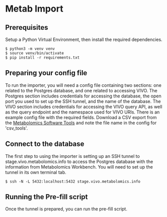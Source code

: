 Metab Import
============

## Prerequisites

Setup a Python Virtual Environment, then install the required dependencies.

    $ python3 -m venv venv
    $ source venv/bin/activate
    $ pip install -r requirements.txt


## Preparing your config file

To run the importer, you will need a config file containing two sections: one related to the Postgres database, and one related to accessing VIVO. The Postgres section includes credentials for accessing the database, the open port you used to set up the SSH tunnel, and the name of the database. The VIVO section includes credentials for accessing the VIVO query API, as well as the query endpoint and the namespace used for VIVO URIs. There is an example config file with the required fields. Download a CSV export from the [Metabolomics Software Tools](https://docs.google.com/spreadsheets/d/1a096jlzbAwTxUdvTtJB2bwfkBRdDcMKrkywS8YZf344/edit?usp=sharing) and note the file name in the config for 'csv_tools'.


## Connect to the database

The first step to using the importer is setting up an SSH tunnel to stage.vivo.metabolomics.info to access the Postgres database with the information from Metabolomics Workbench. You will need to set up the tunnel in its own terminal tab.

    $ ssh -N -L 5432:localhost:5432 stage.vivo.metabolomics.info


## Running the Pre-fill script

Once the tunnel is prepared, you can run the pre-fill script.

    $ python metab_prefill.py $CONFIG_PATH

This pre-fills the supplemental tables with necessary information like people
and organizations.


## Running the Importer

Next, run:

    $ python metab_import.py $CONFIG_PATH

This will produce up to four files: projects.rdf, studies.rdf, datasets.rdf, and people.rdf. These files contain the triples for each respective class. After the files are printed, the importer will delete the entire http://vitro.mannlib.cornell.edu/default/vitro-kb-2 graph on your VIVO instance. **Everything in this graph will be removed**. If you have manually added triples that are not a part of the import process, they *will* be lost.

If you wish to print the files without deleting the database or automatically uploading the importer output, you can use the `-d` or `--dry-run` flag.

    $ python metab_import.py -d $CONFIG_PATH

## Running the Admin Page

To start the admin page run:

    $ python metab_admin.py $CONFIG_PATH

## Testing

To run a single test, run:

    $ python -m unittest tests/<desired_test>

To run all the tests, run:
    
    $ python -m unittest

If you add additional tests, the filename should begin with 'test'.
